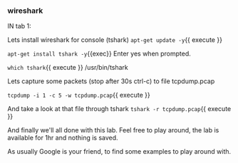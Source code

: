 ### wireshark

IN tab 1:

Lets install wireshark for console (tshark)
`apt-get update -y`{{ execute }}


`apt-get install tshark -y`{{exec}}
Enter yes when prompted.


`which tshark`{{ execute }}
/usr/bin/tshark

Lets capture some packets (stop after 30s ctrl-c) to file tcpdump.pcap

`tcpdump -i 1 -c 5 -w tcpdump.pcap`{{ execute }}

And take a look at that file through tshark
`tshark -r tcpdump.pcap`{{ execute }}

And finally we'll all done with this lab. Feel free to play around, the lab is available for 1hr and nothing is saved. 

As usually Google is your friend, to find some examples to play around with.



